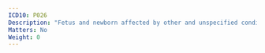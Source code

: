 ```yaml
---
ICD10: P026
Description: "Fetus and newborn affected by other and unspecified conditions of umbilical cord"
Matters: No
Weight: 0
---
```


